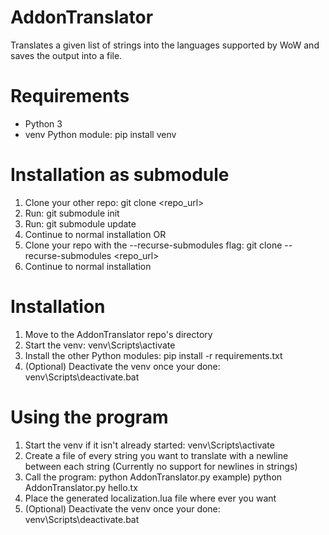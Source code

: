# AddonTranslator
Translates a given list of strings into the languages supported by WoW and saves the output into a file.

# Requirements
* Python 3
* venv Python module: pip install venv

# Installation as submodule
1) Clone your other repo: git clone <repo_url>
2) Run: git submodule init
3) Run: git submodule update
4) Continue to normal installation
OR
1) Clone your repo with the --recurse-submodules flag: git clone --recurse-submodules <repo_url>
2) Continue to normal installation

# Installation
1) Move to the AddonTranslator repo's directory
2) Start the venv: venv\Scripts\activate
3) Install the other Python modules: pip install -r requirements.txt
4) (Optional) Deactivate the venv once your done: venv\Scripts\deactivate.bat

# Using the program
1) Start the venv if it isn't already started: venv\Scripts\activate
2) Create a file of every string you want to translate with a newline between each string (Currently no support for newlines in strings)
3) Call the program: python AddonTranslator.py <path to sstring file>
    example) python AddonTranslator.py hello.tx
4) Place the generated localization.lua file where ever you want
5) (Optional) Deactivate the venv once your done: venv\Scripts\deactivate.bat

